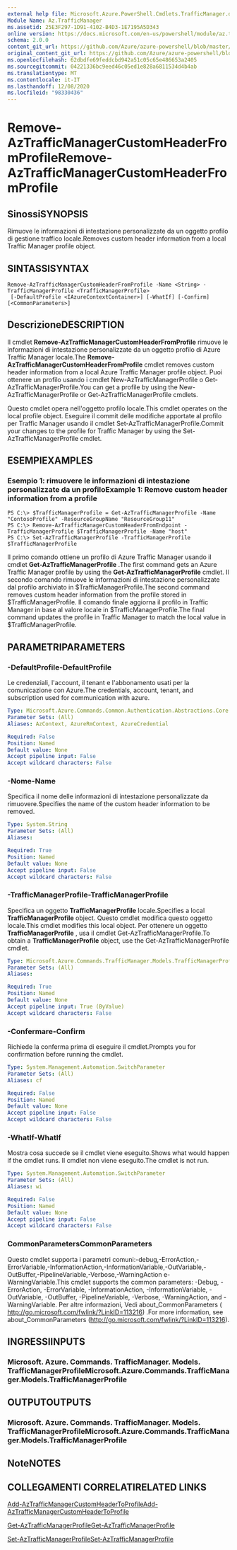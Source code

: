 ```yaml
---
external help file: Microsoft.Azure.PowerShell.Cmdlets.TrafficManager.dll-Help.xml
Module Name: Az.TrafficManager
ms.assetid: 25E3F297-1D91-4102-B4D3-1E7195A5D343
online version: https://docs.microsoft.com/en-us/powershell/module/az.trafficmanager/remove-aztrafficmanagercustomheaderfromprofile
schema: 2.0.0
content_git_url: https://github.com/Azure/azure-powershell/blob/master/src/TrafficManager/TrafficManager/help/Remove-AzTrafficManagerCustomHeaderFromProfile.md
original_content_git_url: https://github.com/Azure/azure-powershell/blob/master/src/TrafficManager/TrafficManager/help/Remove-AzTrafficManagerCustomHeaderFromProfile.md
ms.openlocfilehash: 62dbdfe69feddcbd942a51c05c65e486653a2405
ms.sourcegitcommit: 04221336bc9eed46c05ed1e828a6811534d4b4ab
ms.translationtype: MT
ms.contentlocale: it-IT
ms.lasthandoff: 12/08/2020
ms.locfileid: "98330436"
---
```

# <span data-ttu-id="c4218-101">Remove-AzTrafficManagerCustomHeaderFromProfile</span><span class="sxs-lookup"><span data-stu-id="c4218-101">Remove-AzTrafficManagerCustomHeaderFromProfile</span></span>

## <span data-ttu-id="c4218-102">Sinossi</span><span class="sxs-lookup"><span data-stu-id="c4218-102">SYNOPSIS</span></span>
<span data-ttu-id="c4218-103">Rimuove le informazioni di intestazione personalizzate da un oggetto profilo di gestione traffico locale.</span><span class="sxs-lookup"><span data-stu-id="c4218-103">Removes custom header information from a local Traffic Manager profile object.</span></span>

## <span data-ttu-id="c4218-104">SINTASSI</span><span class="sxs-lookup"><span data-stu-id="c4218-104">SYNTAX</span></span>

```
Remove-AzTrafficManagerCustomHeaderFromProfile -Name <String> -TrafficManagerProfile <TrafficManagerProfile>
 [-DefaultProfile <IAzureContextContainer>] [-WhatIf] [-Confirm] [<CommonParameters>]
```

## <span data-ttu-id="c4218-105">Descrizione</span><span class="sxs-lookup"><span data-stu-id="c4218-105">DESCRIPTION</span></span>
<span data-ttu-id="c4218-106">Il cmdlet **Remove-AzTrafficManagerCustomHeaderFromProfile** rimuove le informazioni di intestazione personalizzate da un oggetto profilo di Azure Traffic Manager locale.</span><span class="sxs-lookup"><span data-stu-id="c4218-106">The **Remove-AzTrafficManagerCustomHeaderFromProfile** cmdlet removes custom header information from a local Azure Traffic Manager profile object.</span></span>
<span data-ttu-id="c4218-107">Puoi ottenere un profilo usando i cmdlet New-AzTrafficManagerProfile o Get-AzTrafficManagerProfile.</span><span class="sxs-lookup"><span data-stu-id="c4218-107">You can get a profile by using the New-AzTrafficManagerProfile or Get-AzTrafficManagerProfile cmdlets.</span></span>

<span data-ttu-id="c4218-108">Questo cmdlet opera nell'oggetto profilo locale.</span><span class="sxs-lookup"><span data-stu-id="c4218-108">This cmdlet operates on the local profile object.</span></span>
<span data-ttu-id="c4218-109">Eseguire il commit delle modifiche apportate al profilo per Traffic Manager usando il cmdlet Set-AzTrafficManagerProfile.</span><span class="sxs-lookup"><span data-stu-id="c4218-109">Commit your changes to the profile for Traffic Manager by using the Set-AzTrafficManagerProfile cmdlet.</span></span>

## <span data-ttu-id="c4218-110">ESEMPI</span><span class="sxs-lookup"><span data-stu-id="c4218-110">EXAMPLES</span></span>

### <span data-ttu-id="c4218-111">Esempio 1: rimuovere le informazioni di intestazione personalizzate da un profilo</span><span class="sxs-lookup"><span data-stu-id="c4218-111">Example 1: Remove custom header information from a profile</span></span>
```
PS C:\> $TrafficManagerProfile = Get-AzTrafficManagerProfile -Name "ContosoProfile" -ResourceGroupName "ResourceGroup11"
PS C:\> Remove-AzTrafficManagerCustomHeaderFromEndpoint -TrafficManagerProfile $TrafficManagerProfile -Name "host"
PS C:\> Set-AzTrafficManagerProfile -TrafficManagerProfile $TrafficManagerProfile
```

<span data-ttu-id="c4218-112">Il primo comando ottiene un profilo di Azure Traffic Manager usando il cmdlet **Get-AzTrafficManagerProfile** .</span><span class="sxs-lookup"><span data-stu-id="c4218-112">The first command gets an Azure Traffic Manager profile by using the **Get-AzTrafficManagerProfile** cmdlet.</span></span>
<span data-ttu-id="c4218-113">Il secondo comando rimuove le informazioni di intestazione personalizzate dal profilo archiviato in $TrafficManagerProfile.</span><span class="sxs-lookup"><span data-stu-id="c4218-113">The second command removes custom header information from the profile stored in $TrafficManagerProfile.</span></span>
<span data-ttu-id="c4218-114">Il comando finale aggiorna il profilo in Traffic Manager in base al valore locale in $TrafficManagerProfile.</span><span class="sxs-lookup"><span data-stu-id="c4218-114">The final command updates the profile in Traffic Manager to match the local value in $TrafficManagerProfile.</span></span>

## <span data-ttu-id="c4218-115">PARAMETRI</span><span class="sxs-lookup"><span data-stu-id="c4218-115">PARAMETERS</span></span>

### <span data-ttu-id="c4218-116">-DefaultProfile</span><span class="sxs-lookup"><span data-stu-id="c4218-116">-DefaultProfile</span></span>
<span data-ttu-id="c4218-117">Le credenziali, l'account, il tenant e l'abbonamento usati per la comunicazione con Azure.</span><span class="sxs-lookup"><span data-stu-id="c4218-117">The credentials, account, tenant, and subscription used for communication with azure.</span></span>

```yaml
Type: Microsoft.Azure.Commands.Common.Authentication.Abstractions.Core.IAzureContextContainer
Parameter Sets: (All)
Aliases: AzContext, AzureRmContext, AzureCredential

Required: False
Position: Named
Default value: None
Accept pipeline input: False
Accept wildcard characters: False
```

### <span data-ttu-id="c4218-118">-Nome</span><span class="sxs-lookup"><span data-stu-id="c4218-118">-Name</span></span>
<span data-ttu-id="c4218-119">Specifica il nome delle informazioni di intestazione personalizzate da rimuovere.</span><span class="sxs-lookup"><span data-stu-id="c4218-119">Specifies the name of the custom header information to be removed.</span></span>

```yaml
Type: System.String
Parameter Sets: (All)
Aliases:

Required: True
Position: Named
Default value: None
Accept pipeline input: False
Accept wildcard characters: False
```

### <span data-ttu-id="c4218-120">-TrafficManagerProfile</span><span class="sxs-lookup"><span data-stu-id="c4218-120">-TrafficManagerProfile</span></span>
<span data-ttu-id="c4218-121">Specifica un oggetto **TrafficManagerProfile** locale.</span><span class="sxs-lookup"><span data-stu-id="c4218-121">Specifies a local **TrafficManagerProfile** object.</span></span>
<span data-ttu-id="c4218-122">Questo cmdlet modifica questo oggetto locale.</span><span class="sxs-lookup"><span data-stu-id="c4218-122">This cmdlet modifies this local object.</span></span>
<span data-ttu-id="c4218-123">Per ottenere un oggetto **TrafficManagerProfile** , usa il cmdlet Get-AzTrafficManagerProfile.</span><span class="sxs-lookup"><span data-stu-id="c4218-123">To obtain a **TrafficManagerProfile** object, use the Get-AzTrafficManagerProfile cmdlet.</span></span>

```yaml
Type: Microsoft.Azure.Commands.TrafficManager.Models.TrafficManagerProfile
Parameter Sets: (All)
Aliases:

Required: True
Position: Named
Default value: None
Accept pipeline input: True (ByValue)
Accept wildcard characters: False
```

### <span data-ttu-id="c4218-124">-Confermare</span><span class="sxs-lookup"><span data-stu-id="c4218-124">-Confirm</span></span>
<span data-ttu-id="c4218-125">Richiede la conferma prima di eseguire il cmdlet.</span><span class="sxs-lookup"><span data-stu-id="c4218-125">Prompts you for confirmation before running the cmdlet.</span></span>

```yaml
Type: System.Management.Automation.SwitchParameter
Parameter Sets: (All)
Aliases: cf

Required: False
Position: Named
Default value: None
Accept pipeline input: False
Accept wildcard characters: False
```

### <span data-ttu-id="c4218-126">-WhatIf</span><span class="sxs-lookup"><span data-stu-id="c4218-126">-WhatIf</span></span>
<span data-ttu-id="c4218-127">Mostra cosa succede se il cmdlet viene eseguito.</span><span class="sxs-lookup"><span data-stu-id="c4218-127">Shows what would happen if the cmdlet runs.</span></span> <span data-ttu-id="c4218-128">Il cmdlet non viene eseguito.</span><span class="sxs-lookup"><span data-stu-id="c4218-128">The cmdlet is not run.</span></span>

```yaml
Type: System.Management.Automation.SwitchParameter
Parameter Sets: (All)
Aliases: wi

Required: False
Position: Named
Default value: None
Accept pipeline input: False
Accept wildcard characters: False
```

### <span data-ttu-id="c4218-129">CommonParameters</span><span class="sxs-lookup"><span data-stu-id="c4218-129">CommonParameters</span></span>
<span data-ttu-id="c4218-130">Questo cmdlet supporta i parametri comuni:-debug,-ErrorAction,-ErrorVariable,-InformationAction,-InformationVariable,-OutVariable,-OutBuffer,-PipelineVariable,-Verbose,-WarningAction e-WarningVariable.</span><span class="sxs-lookup"><span data-stu-id="c4218-130">This cmdlet supports the common parameters: -Debug, -ErrorAction, -ErrorVariable, -InformationAction, -InformationVariable, -OutVariable, -OutBuffer, -PipelineVariable, -Verbose, -WarningAction, and -WarningVariable.</span></span> <span data-ttu-id="c4218-131">Per altre informazioni, Vedi about_CommonParameters ( http://go.microsoft.com/fwlink/?LinkID=113216) .</span><span class="sxs-lookup"><span data-stu-id="c4218-131">For more information, see about_CommonParameters (http://go.microsoft.com/fwlink/?LinkID=113216).</span></span>

## <span data-ttu-id="c4218-132">INGRESSI</span><span class="sxs-lookup"><span data-stu-id="c4218-132">INPUTS</span></span>

### <span data-ttu-id="c4218-133">Microsoft. Azure. Commands. TrafficManager. Models. TrafficManagerProfile</span><span class="sxs-lookup"><span data-stu-id="c4218-133">Microsoft.Azure.Commands.TrafficManager.Models.TrafficManagerProfile</span></span>

## <span data-ttu-id="c4218-134">OUTPUT</span><span class="sxs-lookup"><span data-stu-id="c4218-134">OUTPUTS</span></span>

### <span data-ttu-id="c4218-135">Microsoft. Azure. Commands. TrafficManager. Models. TrafficManagerProfile</span><span class="sxs-lookup"><span data-stu-id="c4218-135">Microsoft.Azure.Commands.TrafficManager.Models.TrafficManagerProfile</span></span>

## <span data-ttu-id="c4218-136">Note</span><span class="sxs-lookup"><span data-stu-id="c4218-136">NOTES</span></span>

## <span data-ttu-id="c4218-137">COLLEGAMENTI CORRELATI</span><span class="sxs-lookup"><span data-stu-id="c4218-137">RELATED LINKS</span></span>

[<span data-ttu-id="c4218-138">Add-AzTrafficManagerCustomHeaderToProfile</span><span class="sxs-lookup"><span data-stu-id="c4218-138">Add-AzTrafficManagerCustomHeaderToProfile</span></span>](./Add-AzTrafficManagerCustomHeaderToProfile.md)

[<span data-ttu-id="c4218-139">Get-AzTrafficManagerProfile</span><span class="sxs-lookup"><span data-stu-id="c4218-139">Get-AzTrafficManagerProfile</span></span>](./Get-AzTrafficManagerProfile.md)

[<span data-ttu-id="c4218-140">Set-AzTrafficManagerProfile</span><span class="sxs-lookup"><span data-stu-id="c4218-140">Set-AzTrafficManagerProfile</span></span>](./Set-AzTrafficManagerProfile.md)
